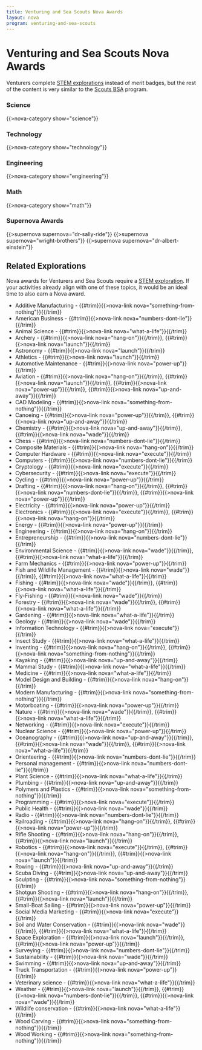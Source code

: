 ```yaml
---
title: Venturing and Sea Scouts Nova Awards
layout: nova
program: venturing-and-sea-scouts
---
```


# Venturing and Sea Scouts Nova Awards

Venturers complete [STEM explorations](../explorations/) instead of merit badges, but the rest of the content is very similar to the [Scouts BSA](../scouts-bsa/) program.

### Science

{{>nova-category show="science"}}

### Technology

{{>nova-category show="technology"}}

### Engineering

{{>nova-category show="engineering"}}

### Math

{{>nova-category show="math"}}

### Supernova Awards

<div class="D(f) Jc(spe) Fxd(c)--sm">

{{>supernova supernova="dr-sally-ride"}}
{{>supernova supernova="wright-brothers"}}
{{>supernova supernova="dr-albert-einstein"}}

</div>

## Related Explorations

Nova awards for Venturers and Sea Scouts require a [STEM exploration](../explorations/). If your activities already align with one of these topics, it would be an ideal time to also earn a Nova award.

<div class="Colmc(2)--_sml Colmc(1)--sml">

* Additive Manufacturing - {{#trim}}{{>nova-link nova="something-from-nothing"}}{{/trim}}
* American Business - {{#trim}}{{>nova-link nova="numbers-dont-lie"}}{{/trim}}
* Animal Science - {{#trim}}{{>nova-link nova="what-a-life"}}{{/trim}}
* Archery - {{#trim}}{{>nova-link nova="hang-on"}}{{/trim}}, {{#trim}}{{>nova-link nova="launch"}}{{/trim}}
* Astronomy - {{#trim}}{{>nova-link nova="launch"}}{{/trim}}
* Athletics - {{#trim}}{{>nova-link nova="launch"}}{{/trim}}
* Automotive Maintenance - {{#trim}}{{>nova-link nova="power-up"}}{{/trim}}
* Aviation - {{#trim}}{{>nova-link nova="hang-on"}}{{/trim}}, {{#trim}}{{>nova-link nova="launch"}}{{/trim}}, {{#trim}}{{>nova-link nova="power-up"}}{{/trim}}, {{#trim}}{{>nova-link nova="up-and-away"}}{{/trim}}
* CAD Modeling - {{#trim}}{{>nova-link nova="something-from-nothing"}}{{/trim}}
* Canoeing - {{#trim}}{{>nova-link nova="power-up"}}{{/trim}}, {{#trim}}{{>nova-link nova="up-and-away"}}{{/trim}}
* Chemistry - {{#trim}}{{>nova-link nova="up-and-away"}}{{/trim}}, {{#trim}}{{>nova-link nova="wade"}}{{/trim}}
* Chess - {{#trim}}{{>nova-link nova="numbers-dont-lie"}}{{/trim}}
* Composite Materials - {{#trim}}{{>nova-link nova="hang-on"}}{{/trim}}
* Computer Hardware - {{#trim}}{{>nova-link nova="execute"}}{{/trim}}
* Computers - {{#trim}}{{>nova-link nova="numbers-dont-lie"}}{{/trim}}
* Cryptology - {{#trim}}{{>nova-link nova="execute"}}{{/trim}}
* Cybersecurity - {{#trim}}{{>nova-link nova="execute"}}{{/trim}}
* Cycling - {{#trim}}{{>nova-link nova="power-up"}}{{/trim}}
* Drafting - {{#trim}}{{>nova-link nova="hang-on"}}{{/trim}}, {{#trim}}{{>nova-link nova="numbers-dont-lie"}}{{/trim}}, {{#trim}}{{>nova-link nova="power-up"}}{{/trim}}
* Electricity - {{#trim}}{{>nova-link nova="power-up"}}{{/trim}}
* Electronics - {{#trim}}{{>nova-link nova="execute"}}{{/trim}}, {{#trim}}{{>nova-link nova="hang-on"}}{{/trim}}
* Energy - {{#trim}}{{>nova-link nova="power-up"}}{{/trim}}
* Engineering - {{#trim}}{{>nova-link nova="hang-on"}}{{/trim}}
* Entrepreneurship - {{#trim}}{{>nova-link nova="numbers-dont-lie"}}{{/trim}}
* Environmental Science - {{#trim}}{{>nova-link nova="wade"}}{{/trim}}, {{#trim}}{{>nova-link nova="what-a-life"}}{{/trim}}
* Farm Mechanics - {{#trim}}{{>nova-link nova="power-up"}}{{/trim}}
* Fish and Wildlife Management - {{#trim}}{{>nova-link nova="wade"}}{{/trim}}, {{#trim}}{{>nova-link nova="what-a-life"}}{{/trim}}
* Fishing - {{#trim}}{{>nova-link nova="wade"}}{{/trim}}, {{#trim}}{{>nova-link nova="what-a-life"}}{{/trim}}
* Fly-Fishing - {{#trim}}{{>nova-link nova="wade"}}{{/trim}}
* Forestry - {{#trim}}{{>nova-link nova="wade"}}{{/trim}}, {{#trim}}{{>nova-link nova="what-a-life"}}{{/trim}}
* Gardening - {{#trim}}{{>nova-link nova="what-a-life"}}{{/trim}}
* Geology - {{#trim}}{{>nova-link nova="wade"}}{{/trim}}
* Information Technology - {{#trim}}{{>nova-link nova="execute"}}{{/trim}}
* Insect Study - {{#trim}}{{>nova-link nova="what-a-life"}}{{/trim}}
* Inventing - {{#trim}}{{>nova-link nova="hang-on"}}{{/trim}}, {{#trim}}{{>nova-link nova="something-from-nothing"}}{{/trim}}
* Kayaking - {{#trim}}{{>nova-link nova="up-and-away"}}{{/trim}}
* Mammal Study - {{#trim}}{{>nova-link nova="what-a-life"}}{{/trim}}
* Medicine - {{#trim}}{{>nova-link nova="what-a-life"}}{{/trim}}
* Model Design and Building - {{#trim}}{{>nova-link nova="hang-on"}}{{/trim}}
* Modern Manufacturing - {{#trim}}{{>nova-link nova="something-from-nothing"}}{{/trim}}
* Motorboating - {{#trim}}{{>nova-link nova="power-up"}}{{/trim}}
* Nature - {{#trim}}{{>nova-link nova="wade"}}{{/trim}}, {{#trim}}{{>nova-link nova="what-a-life"}}{{/trim}}
* Networking - {{#trim}}{{>nova-link nova="execute"}}{{/trim}}
* Nuclear Science - {{#trim}}{{>nova-link nova="power-up"}}{{/trim}}
* Oceanography - {{#trim}}{{>nova-link nova="up-and-away"}}{{/trim}}, {{#trim}}{{>nova-link nova="wade"}}{{/trim}}, {{#trim}}{{>nova-link nova="what-a-life"}}{{/trim}}
* Orienteering - {{#trim}}{{>nova-link nova="numbers-dont-lie"}}{{/trim}}
* Personal management - {{#trim}}{{>nova-link nova="numbers-dont-lie"}}{{/trim}}
* Plant Science - {{#trim}}{{>nova-link nova="what-a-life"}}{{/trim}}
* Plumbing - {{#trim}}{{>nova-link nova="up-and-away"}}{{/trim}}
* Polymers and Plastics - {{#trim}}{{>nova-link nova="something-from-nothing"}}{{/trim}}
* Programming - {{#trim}}{{>nova-link nova="execute"}}{{/trim}}
* Public Health - {{#trim}}{{>nova-link nova="wade"}}{{/trim}}
* Radio - {{#trim}}{{>nova-link nova="numbers-dont-lie"}}{{/trim}}
* Railroading - {{#trim}}{{>nova-link nova="hang-on"}}{{/trim}}, {{#trim}}{{>nova-link nova="power-up"}}{{/trim}}
* Rifle Shooting - {{#trim}}{{>nova-link nova="hang-on"}}{{/trim}}, {{#trim}}{{>nova-link nova="launch"}}{{/trim}}
* Robotics - {{#trim}}{{>nova-link nova="execute"}}{{/trim}}, {{#trim}}{{>nova-link nova="hang-on"}}{{/trim}}, {{#trim}}{{>nova-link nova="launch"}}{{/trim}}
* Rowing - {{#trim}}{{>nova-link nova="up-and-away"}}{{/trim}}
* Scuba Diving - {{#trim}}{{>nova-link nova="up-and-away"}}{{/trim}}
* Sculpting - {{#trim}}{{>nova-link nova="something-from-nothing"}}{{/trim}}
* Shotgun Shooting - {{#trim}}{{>nova-link nova="hang-on"}}{{/trim}}, {{#trim}}{{>nova-link nova="launch"}}{{/trim}}
* Small-Boat Sailing - {{#trim}}{{>nova-link nova="power-up"}}{{/trim}}
* Social Media Marketing - {{#trim}}{{>nova-link nova="execute"}}{{/trim}}
* Soil and Water Conservation - {{#trim}}{{>nova-link nova="wade"}}{{/trim}}, {{#trim}}{{>nova-link nova="what-a-life"}}{{/trim}}
* Space Exploration - {{#trim}}{{>nova-link nova="launch"}}{{/trim}}, {{#trim}}{{>nova-link nova="power-up"}}{{/trim}}
* Surveying - {{#trim}}{{>nova-link nova="numbers-dont-lie"}}{{/trim}}
* Sustainability - {{#trim}}{{>nova-link nova="wade"}}{{/trim}}
* Swimming - {{#trim}}{{>nova-link nova="up-and-away"}}{{/trim}}
* Truck Transportation - {{#trim}}{{>nova-link nova="power-up"}}{{/trim}}
* Veterinary science - {{#trim}}{{>nova-link nova="what-a-life"}}{{/trim}}
* Weather - {{#trim}}{{>nova-link nova="launch"}}{{/trim}}, {{#trim}}{{>nova-link nova="numbers-dont-lie"}}{{/trim}}, {{#trim}}{{>nova-link nova="wade"}}{{/trim}}
* Wildlife conservation - {{#trim}}{{>nova-link nova="what-a-life"}}{{/trim}}
* Wood Carving - {{#trim}}{{>nova-link nova="something-from-nothing"}}{{/trim}}
* Wood Working - {{#trim}}{{>nova-link nova="something-from-nothing"}}{{/trim}}

</div>
